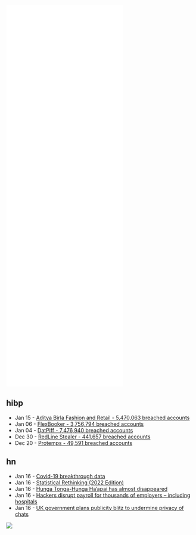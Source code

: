 ![Metrics](https://raw.githubusercontent.com/phixion/phixion/master/metrics.svg)

## hibp

<!--
for https://github.com/phixion/phixion/blob/main/.github/workflows/feeds.yml
-->
<!--START_SECTION:haveibeenpwnd-->
- Jan 15 - [Aditya Birla Fashion and Retail - 5,470,063 breached accounts](https://haveibeenpwned.com/PwnedWebsites#ABFRL)
- Jan 06 - [FlexBooker - 3,756,794 breached accounts](https://haveibeenpwned.com/PwnedWebsites#FlexBooker)
- Jan 04 - [DatPiff - 7,476,940 breached accounts](https://haveibeenpwned.com/PwnedWebsites#DatPiff)
- Dec 30 - [RedLine Stealer - 441,657 breached accounts](https://haveibeenpwned.com/PwnedWebsites#RedLineStealer)
- Dec 20 - [Protemps - 49,591 breached accounts](https://haveibeenpwned.com/PwnedWebsites#Protemps)
<!--END_SECTION:haveibeenpwnd-->

## hn

<!--
for https://github.com/phixion/phixion/blob/main/.github/workflows/feeds.yml
-->
<!--START_SECTION:hn-->
- Jan 16 - [Covid-19 breakthrough data](https://coronavirus.health.ny.gov/covid-19-breakthrough-data)
- Jan 16 - [Statistical Rethinking (2022 Edition)](https://github.com/rmcelreath/stat_rethinking_2022)
- Jan 16 - [Hunga Tonga-Hunga Ha’apai has almost disappeared](https://medium.com/@fguerraz/hunga-tonga-hunga-haapai-has-almost-disappeared-f0826609d353)
- Jan 16 - [Hackers disrupt payroll for thousands of employers – including hospitals](https://www.npr.org/2022/01/15/1072846933/kronos-hack-lawsuits)
- Jan 16 - [UK government plans publicity blitz to undermine privacy of chats](https://www.rollingstone.com/culture/culture-news/revealed-uk-government-publicity-blitz-to-undermine-privacy-encryption-1285453/)
<!--END_SECTION:hn-->

<!--
for https://yhype.me
-->
![](https://hit.yhype.me/github/profile?user_id=13013670)
